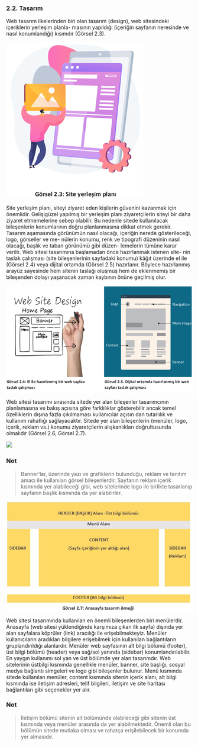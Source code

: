 
### 2.2. Tasarım
Web tasarım ilkelerinden biri olan tasarım (design), web sitesindeki içeriklerin yerleşim planla-
masının yapıldığı (içeriğin sayfanın neresinde ve nasıl konumlandığı) kısımdır (Görsel 2.3).

![](./images/Site-yerlesim-plani.png)

Site yerleşim planı, siteyi ziyaret eden kişilerin güvenini kazanmak için önemlidir. Gelişigüzel
yapılmış bir yerleşim planı ziyaretçilerin siteyi bir daha ziyaret etmemelerine sebep olabilir. Bu
nedenle sitede kullanılacak bileşenlerin konumlarının doğru planlanmasına dikkat etmek gerekir.\
Tasarım aşamasında görünümün nasıl olacağı, içeriğin nerede gösterileceği, logo, görseller ve me-
nülerin konumu, renk ve tipografi düzeninin nasıl olacağı, başlık ve taban görünümü gibi düzen-
lemelerin tümüne karar verilir. Web sitesi tasarımına başlamadan önce hazırlanmak istenen site-
nin taslak çalışması (site bileşenlerinin sayfadaki konumu) kâğıt üzerinde el ile (Görsel 2.4) veya
dijital ortamda (Görsel 2.5) hazırlanır. Böylece hazırlanmış arayüz sayesinde hem sitenin taslağı
oluşmuş hem de eklenmemiş bir bileşenden dolayı yaşanacak zaman kaybının önüne geçilmiş olur.

![](./images/el-ile-hazirlanmis-bir-web-sayfasi-taslak-calismasi_dijital-ortamda-hazirlanmis-bir-web-sayfasi-taslak-calismasi.png)

Web sitesi tasarımı sırasında sitede yer alan bileşenler tasarımcının planlamasına ve bakış açısına göre farklılıklar gösterebilir ancak temel özelliklerin dışına fazla çıkılmaması kullanıcılar açısın
dan tutarlılık ve kullanım rahatlığı sağlayacaktır. Sitede yer alan bileşenlerin (menüler, logo, içerik,
reklam vs.) konumu ziyaretçilerin alışkanlıkları doğrultusunda olmalıdır (Görsel 2.6, Görsel 2.7).

![](./images/anasayfa-tasarim-ornegi.png)

### Not

>Banner’lar, üzerinde yazı ve grafiklerin bulunduğu, reklam ve tanıtım amacı ile
kullanılan görsel bileşenlerdir. Sayfanın reklam içerik kısmında yer alabileceği gibi,
web sitelerinde logo ile birlikte tasarlanıp sayfanın başlık kısmında da yer alabilirler.

![](./images/Anasayfa%20tasar%C4%B1m%20%C3%B6rne%C4%9Fi2.png)

Web sitesi tasarımında kullanılan en önemli bileşenlerden biri menülerdir. Anasayfa (web sitesi yüklendiğinde karşımıza çıkan ilk sayfa) dışında yer alan sayfalara köprüler (link) aracılığı ile
erişebilmekteyiz. Menüler kullanıcıların aradıkları bilgilere erişebilmek için kullanılan bağlantıların gruplandırıldığı alanlardır. Menüler web sayfasının alt bilgi bölümü (footer), üst bilgi bölümü
(header) veya sağ/sol yanında (sidebar) konumlandırılabilir. En yaygın kullanımı sol yan ve üst bölümde yer alan tasarımdır. Web sitelerinin üstbilgi kısmında genellikle menüler, banner, site başlığı, sosyal medya bağlantı simgeleri ve logo gibi bileşenler bulunur. Menü kısmında sitede kullanılan menüler, content kısmında sitenin içerik alanı, alt bilgi kısmında ise iletişim adresleri, telif
bilgileri, iletişim ve site haritası bağlantıları gibi seçenekler yer alır.

### Not

>İletişim bölümü sitenin alt bölümünde olabileceği gibi sitenin üst kısmında veya
menüler arasında da yer alabilmektedir. Önemli olan bu bölümün sitede mutlaka
olması ve rahatça erişilebilecek bir konumda yer almasıdır.
